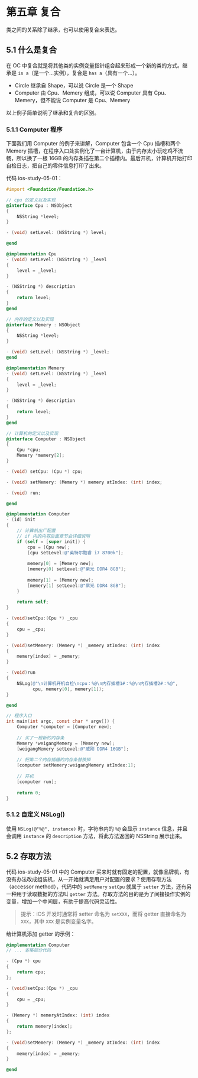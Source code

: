 # 第五章 复合
类之间的关系除了继承，也可以使用复合来表达。

## 5.1 什么是复合
在 OC 中复合就是将其他类的实例变量指针组合起来形成一个新的类的方式。继承是 `is a`（是一个...实例），复合是 `has a`（具有一个...）。

* Circle 继承自 Shape，可以说 Circle 是一个 Shape
* Computer 由 Cpu、Memery 组成，可以说 Computer 具有 Cpu、Memery，但不能说 Computer 是 Cpu、Memery

以上例子简单说明了继承和复合的区别。

### 5.1.1 Computer 程序
下面我们用 Computer 的例子来讲解，Computer 包含一个 Cpu 插槽和两个 Memery 插槽，在程序入口处实例化了一台计算机，由于内存太小玩吃鸡不流畅，所以换了一根 16GB 的内存条插在第二个插槽内。最后开机，计算机开始打印自检日志，把自己的零件信息打印了出来。

代码 ios-study-05-01：
```Objective-C
#import <Foundation/Foundation.h>

// cpu 的定义以及实现
@interface Cpu : NSObject
{
    NSString *level;
}

- (void) setLevel: (NSString *) level;

@end

@implementation Cpu
- (void) setLevel: (NSString *) _level
{
    level = _level;
}

- (NSString *) description
{
    return level;
}
@end

// 内存的定义以及实现
@interface Memery : NSObject
{
    NSString *level;
}

- (void) setLevel: (NSString *) _level;
@end

@implementation Memery
- (void) setLevel: (NSString *) _level
{
    level = _level;
}

- (NSString *) description
{
    return level;
}
@end

// 计算机的定义以及实现
@interface Computer : NSObject
{
    Cpu *cpu;
    Memery *memery[2];
}

- (void) setCpu: (Cpu *) cpu;

- (void) setMemery: (Memery *) memery atIndex: (int) index;

- (void) run;

@end

@implementation Computer
- (id) init
{
    // 计算机出厂配置
    // if 内的内容后面章节会详细说明
    if (self = [super init]) {
        cpu = [Cpu new];
        [cpu setLevel:@"英特尔酷睿 i7 8700k"];
        
        memery[0] = [Memery new];
        [memery[0] setLevel:@"紫光 DDR4 8GB"];
        
        memery[1] = [Memery new];
        [memery[1] setLevel:@"紫光 DDR4 8GB"];
    }
    
    return self;
}

- (void)setCpu:(Cpu *) _cpu
{
    cpu = _cpu;
}

- (void)setMemery: (Memery *) _memery atIndex: (int) index
{
    memery[index] = _memery;
}

- (void)run
{
    NSLog(@"\n计算机开机自检\ncpu：%@\n内存插槽1#：%@\n内存插槽2#：%@",
          cpu, memery[0], memery[1]);
}

@end

// 程序入口
int main(int argc, const char * argv[]) {
    Computer *computer = [Computer new];
    
    // 买了一根新的内存条
    Memery *weigangMemery = [Memery new];
    [weigangMemery setLevel:@"威刚 DDR4 16GB"];
    
    // 把第二个内存插槽的内存条替换掉
    [computer setMemery:weigangMemery atIndex:1];
    
    // 开机
    [computer run];
    
    return 0;
}
```

### 5.1.2 自定义 NSLog()
使用 `NSLog(@"%@", instance)` 时，字符串内的 `%@` 会显示 `instance` 信息，并且会调用 `instance` 的 `description` 方法，将此方法返回的 NSString 展示出来。

## 5.2 存取方法
代码 ios-study-05-01 中的 Computer 买来时就有固定的配置，就像品牌机，有没有办法改成组装机，从一开始就满足用户对配置的要求？使用存取方法（accessor method），代码中的 `setMemery` `setCpu` 就属于 `setter` 方法，还有另一种用于读取数据的方法叫 `getter` 方法。存取方法的目的是为了间接操作实例的变量，增加一个中间层，有助于提高代码灵活性。

> 提示：iOS 开发时通常将 setter 命名为 `setXXX`，而将 getter 直接命名为 `XXX`，其中 `XXX` 是实例变量名字。

给计算机添加 getter 的示例：
```Objective-C
@implementation Computer
// ... 省略部分代码

- (Cpu *) cpu
{
    return cpu;
};

- (void)setCpu:(Cpu *) _cpu
{
    cpu = _cpu;
}

- (Memery *) memeryAtIndex: (int) index
{
    return memery[index];
};

- (void)setMemery: (Memery *) _memery atIndex: (int) index
{
    memery[index] = _memery;
}

@end
```